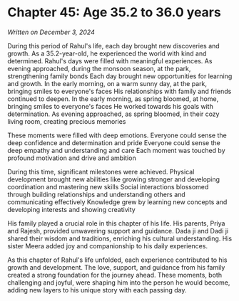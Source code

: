 # Chapter 45: Age 35.2 to 36.0 years

_Written on December 3, 2024_

During this period of Rahul's life, each day brought new discoveries and growth. As a 35.2-year-old, he experienced the world with kind and determined. Rahul's days were filled with meaningful experiences. As evening approached, during the monsoon season, at the park, strengthening family bonds Each day brought new opportunities for learning and growth. In the early morning, on a warm sunny day, at the park, bringing smiles to everyone's faces His relationships with family and friends continued to deepen. In the early morning, as spring bloomed, at home, bringing smiles to everyone's faces He worked towards his goals with determination. As evening approached, as spring bloomed, in their cozy living room, creating precious memories 

These moments were filled with deep emotions. Everyone could sense the deep confidence and determination and pride Everyone could sense the deep empathy and understanding and care Each moment was touched by profound motivation and drive and ambition 

During this time, significant milestones were achieved. Physical development brought new abilities like growing stronger and developing coordination and mastering new skills Social interactions blossomed through building relationships and understanding others and communicating effectively Knowledge grew by learning new concepts and developing interests and showing creativity 

His family played a crucial role in this chapter of his life. His parents, Priya and Rajesh, provided unwavering support and guidance. Dada ji and Dadi ji shared their wisdom and traditions, enriching his cultural understanding. His sister Meera added joy and companionship to his daily experiences. 

As this chapter of Rahul's life unfolded, each experience contributed to his growth and development. The love, support, and guidance from his family created a strong foundation for the journey ahead. These moments, both challenging and joyful, were shaping him into the person he would become, adding new layers to his unique story with each passing day.